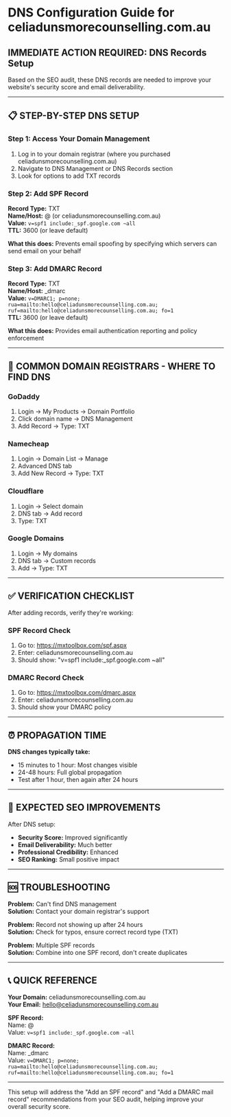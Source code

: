 # DNS Configuration Guide for celiadunsmorecounselling.com.au

## IMMEDIATE ACTION REQUIRED: DNS Records Setup

Based on the SEO audit, these DNS records are needed to improve your website's security score and email deliverability.

---

## 📋 STEP-BY-STEP DNS SETUP

### Step 1: Access Your Domain Management
1. Log in to your domain registrar (where you purchased celiadunsmorecounselling.com.au)
2. Navigate to DNS Management or DNS Records section
3. Look for options to add TXT records

### Step 2: Add SPF Record
**Record Type:** TXT  
**Name/Host:** @ (or celiadunsmorecounselling.com.au)  
**Value:** `v=spf1 include:_spf.google.com ~all`  
**TTL:** 3600 (or leave default)

**What this does:** Prevents email spoofing by specifying which servers can send email on your behalf

### Step 3: Add DMARC Record
**Record Type:** TXT  
**Name/Host:** _dmarc  
**Value:** `v=DMARC1; p=none; rua=mailto:hello@celiadunsmorecounselling.com.au; ruf=mailto:hello@celiadunsmorecounselling.com.au; fo=1`  
**TTL:** 3600 (or leave default)

**What this does:** Provides email authentication reporting and policy enforcement

---

## 🔧 COMMON DOMAIN REGISTRARS - WHERE TO FIND DNS

### GoDaddy
1. Login → My Products → Domain Portfolio
2. Click domain name → DNS Management
3. Add Record → Type: TXT

### Namecheap  
1. Login → Domain List → Manage
2. Advanced DNS tab
3. Add New Record → Type: TXT

### Cloudflare
1. Login → Select domain
2. DNS tab → Add record
3. Type: TXT

### Google Domains
1. Login → My domains
2. DNS tab → Custom records
3. Add → Type: TXT

---

## ✅ VERIFICATION CHECKLIST

After adding records, verify they're working:

### SPF Record Check
1. Go to: https://mxtoolbox.com/spf.aspx
2. Enter: celiadunsmorecounselling.com.au
3. Should show: "v=spf1 include:_spf.google.com ~all"

### DMARC Record Check  
1. Go to: https://mxtoolbox.com/dmarc.aspx
2. Enter: celiadunsmorecounselling.com.au
3. Should show your DMARC policy

---

## ⏰ PROPAGATION TIME

**DNS changes typically take:**
- 15 minutes to 1 hour: Most changes visible
- 24-48 hours: Full global propagation
- Test after 1 hour, then again after 24 hours

---

## 🎯 EXPECTED SEO IMPROVEMENTS

After DNS setup:
- **Security Score:** Improved significantly 
- **Email Deliverability:** Much better
- **Professional Credibility:** Enhanced
- **SEO Ranking:** Small positive impact

---

## 🆘 TROUBLESHOOTING

**Problem:** Can't find DNS management  
**Solution:** Contact your domain registrar's support

**Problem:** Record not showing up after 24 hours  
**Solution:** Check for typos, ensure correct record type (TXT)

**Problem:** Multiple SPF records  
**Solution:** Combine into one SPF record, don't create duplicates

---

## 📞 QUICK REFERENCE

**Your Domain:** celiadunsmorecounselling.com.au  
**Your Email:** hello@celiadunsmorecounselling.com.au  

**SPF Record:**  
Name: @  
Value: `v=spf1 include:_spf.google.com ~all`

**DMARC Record:**  
Name: _dmarc  
Value: `v=DMARC1; p=none; rua=mailto:hello@celiadunsmorecounselling.com.au; ruf=mailto:hello@celiadunsmorecounselling.com.au; fo=1`

---

This setup will address the "Add an SPF record" and "Add a DMARC mail record" recommendations from your SEO audit, helping improve your overall security score.